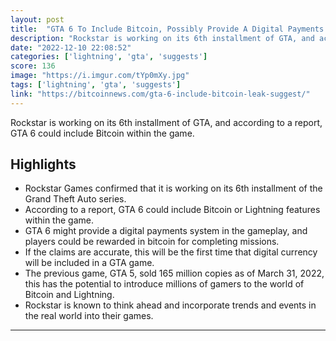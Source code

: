 ```yaml
---
layout: post
title:  "GTA 6 To Include Bitcoin, Possibly Provide A Digital Payments System Ingame."
description: "Rockstar is working on its 6th installment of GTA, and according to a report, GTA 6 could include Bitcoin within the game."
date: "2022-12-10 22:08:52"
categories: ['lightning', 'gta', 'suggests']
score: 136
image: "https://i.imgur.com/tYp0mXy.jpg"
tags: ['lightning', 'gta', 'suggests']
link: "https://bitcoinnews.com/gta-6-include-bitcoin-leak-suggest/"
---
```


Rockstar is working on its 6th installment of GTA, and according to a report, GTA 6 could include Bitcoin within the game.

## Highlights

- Rockstar Games confirmed that it is working on its 6th installment of the Grand Theft Auto series.
- According to a report, GTA 6 could include Bitcoin or Lightning features within the game.
- GTA 6 might provide a digital payments system in the gameplay, and players could be rewarded in bitcoin for completing missions.
- If the claims are accurate, this will be the first time that digital currency will be included in a GTA game.
- The previous game, GTA 5, sold 165 million copies as of March 31, 2022, this has the potential to introduce millions of gamers to the world of Bitcoin and Lightning.
- Rockstar is known to think ahead and incorporate trends and events in the real world into their games.

---
